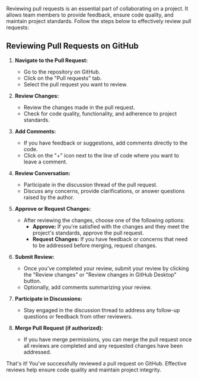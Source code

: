 Reviewing pull requests is an essential part of collaborating on a project. It allows team members to provide feedback, ensure code quality, and maintain project standards. Follow the steps below to effectively review pull requests:

## Reviewing Pull Requests on GitHub

1. **Navigate to the Pull Request:**
   - Go to the repository on GitHub.
   - Click on the "Pull requests" tab.
   - Select the pull request you want to review.

2. **Review Changes:**
   - Review the changes made in the pull request.
   - Check for code quality, functionality, and adherence to project standards.

3. **Add Comments:**
   - If you have feedback or suggestions, add comments directly to the code.
   - Click on the "+" icon next to the line of code where you want to leave a comment.

4. **Review Conversation:**
   - Participate in the discussion thread of the pull request.
   - Discuss any concerns, provide clarifications, or answer questions raised by the author.

5. **Approve or Request Changes:**
   - After reviewing the changes, choose one of the following options:
     - **Approve:** If you're satisfied with the changes and they meet the project's standards, approve the pull request.
     - **Request Changes:** If you have feedback or concerns that need to be addressed before merging, request changes.

6. **Submit Review:**
   - Once you've completed your review, submit your review by clicking the "Review changes" or "Review changes in GitHub Desktop" button.
   - Optionally, add comments summarizing your review.

7. **Participate in Discussions:**
   - Stay engaged in the discussion thread to address any follow-up questions or feedback from other reviewers.

8. **Merge Pull Request (if authorized):**
   - If you have merge permissions, you can merge the pull request once all reviews are completed and any requested changes have been addressed.

That's it! You've successfully reviewed a pull request on GitHub. Effective reviews help ensure code quality and maintain project integrity.
